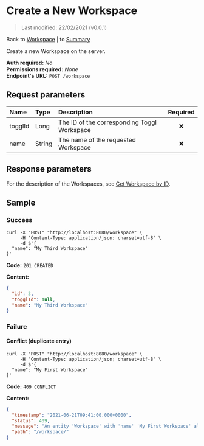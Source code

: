 # Create a New Workspace

> Last modified: 22/02/2021 (v0.0.1)

Back to [Workspace](../Workspace.md) | to [Summary](../../README.md)

Create a new Workspace on the server.

**Auth required:** _No_  
**Permissions required:** _None_  
**Endpoint's URL:** `POST /workspace`

## Request parameters

| Name | Type | Description | Required |
|:--|:--|:--|:--:|
| togglId | Long | The ID of the corresponding Toggl Workspace | ❌ |
| name | String | The name of the requested Workspace | ❌ |

## Response parameters

For the description of the Workspaces, see [Get Workspace by ID](Get-Workspace-by-ID.md).

## Sample

### Success

```shell
curl -X "POST" "http://localhost:8080/workspace" \
     -H 'Content-Type: application/json; charset=utf-8' \
     -d $'{
  "name": "My Third Workspace"
}'
```

**Code:** `201 CREATED`

**Content:**

```json
{
  "id": 3,
  "togglId": null,
  "name": "My Third Workspace"
}
```

### Failure

#### Conflict (duplicate entry)

```shel
curl -X "POST" "http://localhost:8080/workspace" \
     -H 'Content-Type: application/json; charset=utf-8' \
     -d $'{
  "name": "My First Workspace"
}'
```

**Code:** `409 CONFLICT`

**Content:**

```json
{
  "timestamp": "2021-06-21T09:41:00.000+0000",
  "status": 409,
  "message": "An entity 'Workspace' with 'name' 'My First Workspace' already exist!",
  "path": "/workspace/"
}
```